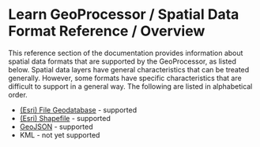 # Learn GeoProcessor / Spatial Data Format Reference / Overview #

This reference section of the documentation provides information about spatial data formats that are
supported by the GeoProcessor, as listed below.
Spatial data layers have general characteristics that can be treated generally.
However, some formats have specific characteristics that are difficult to support in a general way.
The following are listed in alphabetical order.

* [(Esri) File Geodatabase](FileGeodatabase/FileGeodatabase) - supported
* [(Esri) Shapefile](Shapefile/Shapefile) - supported
* [GeoJSON](GeoJSON/GeoJSON) - supported
* KML - not yet supported
